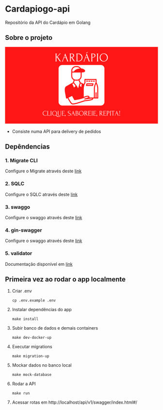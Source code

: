 # Cardapiogo-api
Repositório da API do Cardápio em Golang

## Sobre o projeto
![img](/docs/assets/banner.svg)
- Consiste numa API para delivery de pedidos

## Depêndencias
### 1. Migrate CLI
Configure o Migrate através deste [link](https://github.com/golang-migrate/migrate/tree/v4.16.2/cmd/migrate) 

### 2. SQLC
Configure o SQLC através deste [link](https://docs.sqlc.dev/en/stable/overview/install.html)

### 3. swaggo
Configure o swaggo através deste [link](https://github.com/swaggo/swag)

### 4. gin-swagger
Configure o swaggo através deste [link](https://github.com/swaggo/gin-swagger)

### 5. validator
Documentação disponível em [link](https://github.com/go-playground/validator)


## Primeira vez ao rodar o app localmente

1. Criar .env
    ```
    cp .env.example .env
    ```

2. Instalar dependências do app
    ```
    make install
    ```

3. Subir banco de dados e demais containers
    ```
    make dev-docker-up
    ```

4. Executar migrations
    ```
    make migration-up
    ```
    
5. Mockar dados no banco local
    ```
    make mock-database
    ```

6. Rodar a API
    ```
    make run
    ```
7. Acessar rotas em  http://localhost/api/v1/swagger/index.html#/
